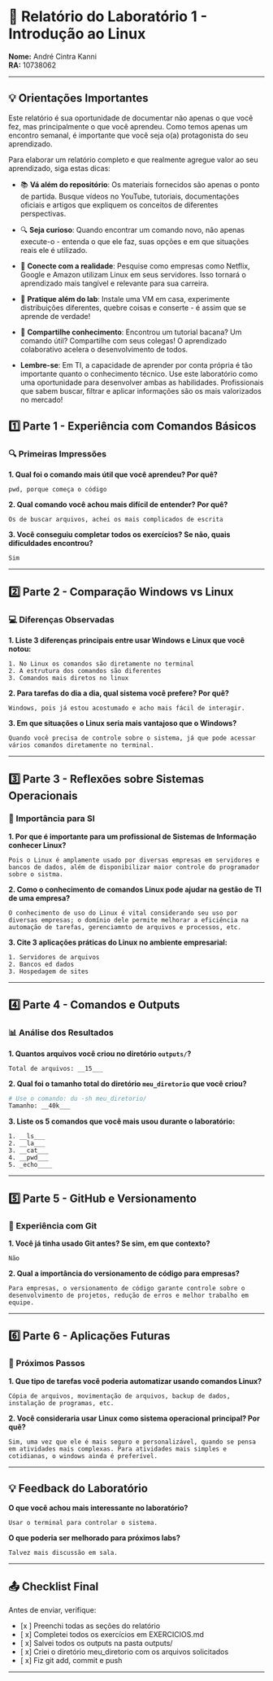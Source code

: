 # 📝 Relatório do Laboratório 1 - Introdução ao Linux

**Nome:** André Cintra Kanni  
**RA:** 10738062  

---

## 💡 Orientações Importantes
Este relatório é sua oportunidade de documentar não apenas o que você fez, mas principalmente o que você aprendeu. Como temos apenas um encontro semanal, é importante que você seja o(a) protagonista do seu aprendizado.

Para elaborar um relatório completo e que realmente agregue valor ao seu aprendizado, siga estas dicas:

- 📚 **Vá além do repositório**: Os materiais fornecidos são apenas o ponto de partida. Busque vídeos no YouTube, tutoriais, documentações oficiais e artigos que expliquem os conceitos de diferentes perspectivas.
- 🔍 **Seja curioso**: Quando encontrar um comando novo, não apenas execute-o - entenda o que ele faz, suas opções e em que situações reais ele é utilizado.
- 💭 **Conecte com a realidade**: Pesquise como empresas como Netflix, Google e Amazon utilizam Linux em seus servidores. Isso tornará o aprendizado mais tangível e relevante para sua carreira.
- 🎯 **Pratique além do lab**: Instale uma VM em casa, experimente distribuições diferentes, quebre coisas e conserte - é assim que se aprende de verdade!
- 🤝 **Compartilhe conhecimento**: Encontrou um tutorial bacana? Um comando útil? Compartilhe com seus colegas! O aprendizado colaborativo acelera o desenvolvimento de todos.

- **Lembre-se**: Em TI, a capacidade de aprender por conta própria é tão importante quanto o conhecimento técnico. Use este laboratório como uma oportunidade para desenvolver ambas as habilidades. Profissionais que sabem buscar, filtrar e aplicar informações são os mais valorizados no mercado!

## 1️⃣ Parte 1 - Experiência com Comandos Básicos

### 🔍 Primeiras Impressões

**1. Qual foi o comando mais útil que você aprendeu? Por quê?**

```
pwd, porque começa o código
```

**2. Qual comando você achou mais difícil de entender? Por quê?**

```
Os de buscar arquivos, achei os mais complicados de escrita
```

**3. Você conseguiu completar todos os exercícios? Se não, quais dificuldades encontrou?**

```
Sim
```

---

## 2️⃣ Parte 2 - Comparação Windows vs Linux

### 💻 Diferenças Observadas

**1. Liste 3 diferenças principais entre usar Windows e Linux que você notou:**

```
1. No Linux os comandos são diretamente no terminal
2. A estrutura dos comandos são diferentes
3. Comandos mais diretos no linux
```

**2. Para tarefas do dia a dia, qual sistema você prefere? Por quê?**

```
Windows, pois já estou acostumado e acho mais fácil de interagir.
```

**3. Em que situações o Linux seria mais vantajoso que o Windows?**

```
Quando você precisa de controle sobre o sistema, já que pode acessar vários comandos diretamente no terminal.
```

---

## 3️⃣ Parte 3 - Reflexões sobre Sistemas Operacionais

### 🎯 Importância para SI

**1. Por que é importante para um profissional de Sistemas de Informação conhecer Linux?**

```
Pois o Linux é amplamente usado por diversas empresas em servidores e bancos de dados, além de disponibilizar maior controle do programador sobre o sistma.
```

**2. Como o conhecimento de comandos Linux pode ajudar na gestão de TI de uma empresa?**

```
O conhecimento de uso do Linux é vital considerando seu uso por diversas empresas; o domínio dele permite melhorar a eficiência na automação de tarefas, gerenciamnto de arquivos e processos, etc.
```

**3. Cite 3 aplicações práticas do Linux no ambiente empresarial:**

```
1. Servidores de arquivos
2. Bancos ed dados
3. Hospedagem de sites
```

---

## 4️⃣ Parte 4 - Comandos e Outputs

### 📊 Análise dos Resultados

**1. Quantos arquivos você criou no diretório `outputs/`?**

```
Total de arquivos: __15___
```

**2. Qual foi o tamanho total do diretório `meu_diretorio` que você criou?**

```bash
# Use o comando: du -sh meu_diretorio/
Tamanho: __40k___
```

**3. Liste os 5 comandos que você mais usou durante o laboratório:**

```
1. __ls___
2. __la___
3. __cat___
4. __pwd___
5. _echo____
```

---

## 5️⃣ Parte 5 - GitHub e Versionamento

### 🔧 Experiência com Git

**1. Você já tinha usado Git antes? Se sim, em que contexto?**

```
Não
```

**2. Qual a importância do versionamento de código para empresas?**

```
Para empresas, o versionamento de código garante controle sobre o desenvolvimento de projetos, redução de erros e melhor trabalho em equipe.
```

---

## 6️⃣ Parte 6 - Aplicações Futuras

### 🚀 Próximos Passos

**1. Que tipo de tarefas você poderia automatizar usando comandos Linux?**

```
Cópia de arquivos, movimentação de arquivos, backup de dados, instalação de programas, etc.
```

**2. Você consideraria usar Linux como sistema operacional principal? Por quê?**

```
Sim, uma vez que ele é mais seguro e personalizável, quando se pensa em atividades mais complexas. Para atividades mais simples e cotidianas, o windows ainda é preferível.
```

---

## 💡 Feedback do Laboratório

**O que você achou mais interessante no laboratório?**

```
Usar o terminal para controlar o sistema.
```

**O que poderia ser melhorado para próximos labs?**

```
Talvez mais discussão em sala.
```

---

## 📤 Checklist Final

Antes de enviar, verifique:

- [x ] Preenchi todas as seções do relatório
- [ x] Completei todos os exercícios em EXERCICIOS.md
- [ x] Salvei todos os outputs na pasta outputs/
- [ x] Criei o diretório meu_diretorio com os arquivos solicitados
- [ x] Fiz git add, commit e push

---